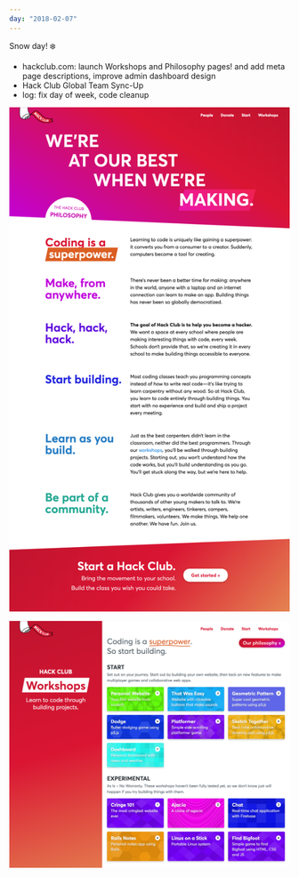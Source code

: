 ```yaml
---
day: "2018-02-07"
---
```


Snow day! ❄️

* hackclub.com: launch Workshops and Philosophy pages! and add meta page descriptions, improve admin dashboard design
* Hack Club Global Team Sync-Up
* log: fix day of week, code cleanup

![](2018-02-07_philosophy.png)

![](2018-02-07_workshops.png)
